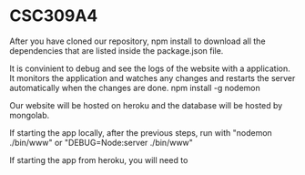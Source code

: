 # CSC309A4

After you have cloned our repository, npm install to download all the dependencies that are listed inside the package.json file.

It is convinient to debug and see the logs of the website with a application. It monitors the application and watches any changes and restarts the server automatically when the changes are done.
npm install -g nodemon 

Our website will be hosted on heroku and the database will be hosted by mongolab.

If starting the app locally, after the previous steps, run with "nodemon ./bin/www" or "DEBUG=Node:server ./bin/www"

If starting the app from heroku, you will need to 